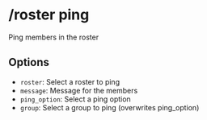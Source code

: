 # /roster ping

Ping members in the roster

## Options

- `roster`: Select a roster to ping
- `message`: Message for the members
- `ping_option`: Select a ping option
- `group`: Select a group to ping (overwrites ping_option)

